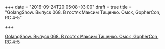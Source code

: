 +++
date = "2016-09-24T20:05:08+03:00"
draft = true
title = "GolangShow. Выпуск 068. В гостях Максим Тищенко. Омск, GopherCon, RC 4-5"

+++

<p><a href="http://golangshow.com/episode/2016/08-04-068/">GolangShow. Выпуск 068. В гостях Максим Тищенко. Омск, GopherCon, RC 4-5</a></p>
